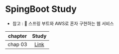# SpingBoot Study

- 참고 : 📕 스프링 부트와 AWS로 혼자 구현하는 웹 서비스

|chapter|Study|
|:------:|:------:|
|chap 03|[Link](https://yeonx.tistory.com/entry/Chapter-03-SpringBoot%EC%97%90%EC%84%9C-JPA%EB%A1%9C-%EB%8D%B0%EC%9D%B4%ED%84%B0%EB%B2%A0%EC%9D%B4%EC%8A%A4-%EB%8B%A4%EB%A4%84%EB%B3%B4%EC%9E%901)|
